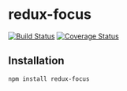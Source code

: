redux-focus
===========
[![Build Status](https://travis-ci.org/nearmap/redux-focus.svg?branch=master)](https://travis-ci.org/nearmap/redux) [![Coverage Status](https://coveralls.io/repos/github/nearmap/redux-focus/badge.svg?branch=master)](https://coveralls.io/github/nearmap/redux-focus)


Installation
------------

```bash
npm install redux-focus
```
